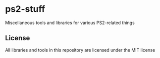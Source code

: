 # ps2-stuff

Miscellaneous tools and libraries for various PS2-related things

## License

All libraries and tools in this repository are licensed under the MIT license
